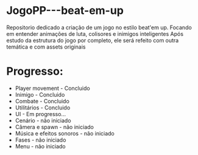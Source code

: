 # JogoPP---beat-em-up
Repositorio dedicado a criação de um jogo no estilo beat'em up. 
Focando em entender animações de luta, colisores e inimigos inteligentes
Após estudo da estrutura do jogo por completo, ele será refeito com outra temática e com assets originais


# Progresso:
- Player movement - Concluido
- Inimigo - Concluido
- Combate - Concluido
- Utilitários - Concluido
- UI - Em progresso...
- Cenário - não iniciado
- Câmera e spawn - não iniciado
- Música e efeitos sonoros - não iniciado
- Fases - não iniciado
- Menu - não iniciado
